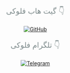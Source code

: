 </p>
<!-- GitHub Button with Text -->
<div style="margin-top: 20px; text-align: center;">
  <p style="color: #7f8c8d; font-size: 20px;">گیت هاب فلوکی 👇</p>
  <a href="https://github.com/FLOKI000/FLOKI000/tree/main/FLOKI333" target="_blank">
    <img src="https://img.shields.io/badge/GitHub-FLOKI000-181717?style=for-the-badge&logo=github&logoColor=white" alt="GitHub" style="transition: transform 0.1s ease-in-out;" onmouseover="this.style.transform='scale(1.3)'" onmouseout="this.style.transform='scale(1.3)'">
  </a>
</div>

<!-- Telegram Button with Text -->
<div style="margin-top: 20px; text-align: center;">
  <p style="color: #7f8c8d; font-size: 20px;">تلگرام فلوکی 👇</p>
  <a href="https://t.me/FLOKI000" target="_blank">
    <img src="https://img.shields.io/badge/Telegram-FLOKI000-1A8FCA?style=for-the-badge&logo=telegram&logoColor=white" alt="Telegram" style="transition: transform 0.1s ease-in-out;" onmouseover="this.style.transform='scale(1.3)'" onmouseout="this.style.transform='scale(1.3)'">
  </a>
</div>

<footer style="margin-top: 50px; text-align: center; color: #7f8c8d;">
